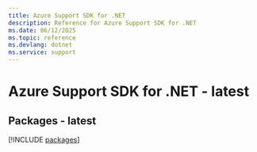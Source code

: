 ```yaml
---
title: Azure Support SDK for .NET
description: Reference for Azure Support SDK for .NET
ms.date: 06/12/2025
ms.topic: reference
ms.devlang: dotnet
ms.service: support
---
```

# Azure Support SDK for .NET - latest
## Packages - latest
[!INCLUDE [packages](support-index.md)]